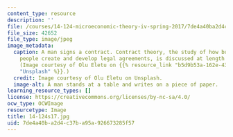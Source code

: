 ```yaml
---
content_type: resource
description: ''
file: /courses/14-124-microeconomic-theory-iv-spring-2017/7de4a40ba2d4c37ba95a926673285f57_14-124s17.jpg
file_size: 42652
file_type: image/jpeg
image_metadata:
  caption: A man signs a contract. Contract theory, the study of how businesses and
    people create and develop legal agreements, is discussed at length in this course.
    (Image courtesy of Olu Eletu on {{% resource_link "b5d9b53a-162e-4330-b3f8-bc47ca38dbd0"
    "Unsplash" %}}.)
  credit: Image courtesy of Olu Eletu on Unsplash.
  image-alt: A man stands at a table and writes on a piece of paper.
learning_resource_types: []
license: https://creativecommons.org/licenses/by-nc-sa/4.0/
ocw_type: OCWImage
resourcetype: Image
title: 14-124s17.jpg
uid: 7de4a40b-a2d4-c37b-a95a-926673285f57
---
```

